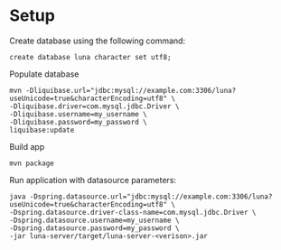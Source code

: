Setup
=====

Create database using the following command:

```
create database luna character set utf8;
```

Populate database
```
mvn -Dliquibase.url="jdbc:mysql://example.com:3306/luna?useUnicode=true&characterEncoding=utf8" \
-Dliquibase.driver=com.mysql.jdbc.Driver \
-Dliquibase.username=my_username \
-Dliquibase.password=my_password \
liquibase:update
```

Build app

```
mvn package
```

Run application with datasource parameters:

```
java -Dspring.datasource.url="jdbc:mysql://example.com:3306/luna?useUnicode=true&characterEncoding=utf8" \
-Dspring.datasource.driver-class-name=com.mysql.jdbc.Driver \
-Dspring.datasource.username=my_username \
-Dspring.datasource.password=my_password \
-jar luna-server/target/luna-server-<verison>.jar
```